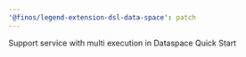 ```yaml
---
'@finos/legend-extension-dsl-data-space': patch
---
```


Support service with multi execution in Dataspace Quick Start
